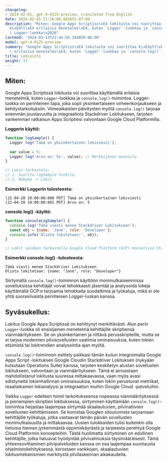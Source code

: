 ```yaml
---
changelog:
- 2024-02-01, gpt-4-0125-preview, translated from English
date: 2024-02-01 21:56:00.882655-07:00
description: "Miten: Google Apps Scriptiss\xE4 lokitusta voi suorittaa k\xE4ytt\xE4\
  m\xE4ll\xE4 erilaisia menetelmi\xE4, kuten `Logger`-luokkaa ja `console.log()`-toimintoa.\
  \ Logger-luokka\u2026"
lastmod: '2024-03-13T22:44:56.104850-06:00'
model: gpt-4-0125-preview
summary: "Google Apps Scriptiss\xE4 lokitusta voi suorittaa k\xE4ytt\xE4m\xE4ll\xE4\
  \ erilaisia menetelmi\xE4, kuten `Logger`-luokkaa ja `console.log()`-toimintoa."
title: Lokiointi
weight: 17
---
```


## Miten:
Google Apps Scriptissä lokitusta voi suorittaa käyttämällä erilaisia menetelmiä, kuten `Logger`-luokkaa ja `console.log()`-toimintoa. Logger-luokka on perinteinen tapa, joka sopii yksinkertaiseen virheenkorjaukseen ja kehitystarkoituksiin. Viimeaikaisten päivitysten myötä `console.log()` tarjoaa enemmän joustavuutta ja integraatiota Stackdriver Lokitukseen, tarjoten vankemman ratkaisun Apps Scriptiesi valvontaan Google Cloud Platformilla.

**Loggerin käyttö:**

```javascript
function logSample() {
  Logger.log('Tämä on yksinkertainen lokiviesti');
  
  var value = 5;
  Logger.log('Arvo on: %s', value); // Merkkijonon muotoilu
}

// Lokin tarkastelu:
// 1. Suorita logSample-funktio.
// 2. Näkymä -> Lokit
```

**Esimerkki Loggerin tulosteesta:**

```
[22-04-20 10:00:00:000 PDT] Tämä on yksinkertainen lokiviesti
[22-04-20 10:00:00:001 PDT] Arvo on: 5
```

**console.log() -käyttö:**

```javascript
function consoleLogSample() {
  console.log('Tämä viesti menee Stackdriver Lokitukseen');
  const obj = {name: 'Jane', role: 'Developer'};
  console.info('Oliota lokitetaan:', obj);
}

// Lokit voidaan tarkastella Google Cloud Platform (GCP) konsolissa Stackdriver Lokituksen alla
```

**Esimerkki console.log() -tulosteesta:**

```
Tämä viesti menee Stackdriver Lokitukseen
Oliota lokitetaan: {name: "Jane", role: "Developer"}
```

Siirtymällä `console.log()`-toiminnon käyttöön monimutkaisemmissa sovelluksissa kehittäjät voivat tehokkaasti jäsentää ja analysoida lokeja käyttämällä GCP:n tarjoamia tehokkaita suodattimia ja työkaluja, mikä ei ole yhtä suoraviivaista perinteisen Logger-luokan kanssa.

## Syväsukellus:
Lokitus Google Apps Scriptissä on kehittynyt merkittävästi. Alun perin `Logger`-luokka oli ensisijainen menetelmä kehittäjille skriptiensä vianmääritykseen. Se on yksinkertainen ja riittävä perusskripteille, mutta se ei tarjoa modernien pilvisovellusten vaatimia ominaisuuksia, kuten lokien etsimistä tai lokitrendien analysointia ajan myötä.

`console.log()`-toiminnon esittely paikkasi tämän kuilun integroimalla Google Apps Script -lokituksen Google Cloudin Stackdriver Lokituksen (nykyään kutsutaan Operations Suite) kanssa, tarjoten keskitetyn alustan sovellusten lokitukseen, valvontaan ja vianmääritykseen. Tämä ei ainoastaan mahdollistanut lokitusta suuressa mittakaavassa, vaan myös avasi edistyneitä lokienhallinnan ominaisuuksia, kuten lokiin perustuvat metriikat, reaaliaikainen lokianalyysi ja integraation muihin Google Cloud -palveluihin.

Vaikka `Logger` edelleen toimii tarkoitukseensa nopeassa vianmäärityksessä ja pienempien skriptien lokituksessa, siirtyminen käyttämään `console.log()`-toimintoa heijastaa laajempaa siirtymää skaalautuvien, pilvinatiivien sovellusten kehittämiseen. Se korostaa Googlen sitoutumista tarjoamaan kehittäjille työkaluja, jotka vastaavat tämän päivän sovellusten monimutkaisuutta ja mittakaavaa. Uusien tulokkaiden tulisi kuitenkin olla tietoisia hieman jyrkemmästä oppimiskäyrästä ja tarpeesta perehtyä Google Cloud Platformin konsepteihin. Tästä huolimatta siirtyminen on edullinen kehittäjille, jotka haluavat hyödyntää pilvivalmiuksia täysimääräisesti. Tämä yhteensovittaminen pilvipalveluiden kanssa on osa laajempaa suuntausta ohjelmistokehityksessä, korostaen vankkojen, skaalautuvien lokitusmekanismien merkitystä pilvilaskennan aikakaudella.
